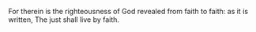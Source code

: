 For therein is the righteousness of God revealed from faith to faith: as it is written, The just shall live by faith.
